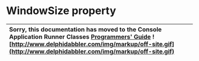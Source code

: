 <a href='Hidden comment: 
$Rev$
$Date$
'></a>

# WindowSize property #

| Sorry, this documentation has moved to the Console Application Runner Classes **[Programmers' Guide](http://wiki.delphidabbler.com/index.php/Docs/TPJCustomConsoleAppWindowSize)** ![http://www.delphidabbler.com/img/markup/off-site.gif](http://www.delphidabbler.com/img/markup/off-site.gif) |
|:-------------------------------------------------------------------------------------------------------------------------------------------------------------------------------------------------------------------------------------------------------------------------------------------------|